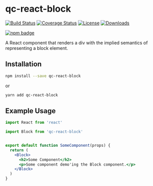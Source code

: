 # qc-react-block

[![Build Status][travis-svg]][travis-url]
[![Coverage Status][coverage-image]][coverage-url]
[![License][license-image]][license-url]
[![Downloads][downloads-image]][downloads-url]

[![npm badge][npm-badge-png]][package-url]

A React component that renders a div with the implied semantics of
representing a block element.


## Installation

```sh
npm install --save qc-react-block
```

or

```sh
yarn add qc-react-block
```


## Example Usage

```jsx
import React from 'react'

import Block from 'qc-react-block'


export default function SomeComponent(props) {
  return (
    <Block>
      <h2>Some Component</h2>
      <p>Some component demo'ing the Block component.</p>
    </Block>
  )
}
```


[coverage-image]: https://coveralls.io/repos/github/hypersoftllc/qc-react-block/badge.svg?branch=master
[coverage-url]: https://coveralls.io/github/hypersoftllc/qc-react-block?branch=master
[downloads-image]: http://img.shields.io/npm/dm/qc-react-block.svg
[downloads-url]: http://npm-stat.com/charts.html?package=qc-react-block
[license-image]: http://img.shields.io/npm/l/qc-react-block.svg
[license-url]: LICENSE
[package-url]: https://npmjs.org/package/qc-react-block
[npm-badge-png]: https://nodei.co/npm/qc-react-block.png?downloads=true&stars=true
[travis-svg]: https://travis-ci.org/hypersoftllc/qc-react-block.svg?branch=master
[travis-url]: https://travis-ci.org/hypersoftllc/qc-react-block
